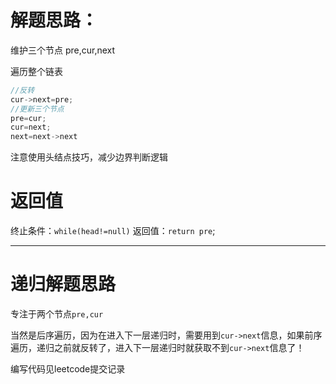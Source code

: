 # 解题思路：
维护三个节点 pre,cur,next


遍历整个链表
```c++
//反转
cur->next=pre;
//更新三个节点
pre=cur;
cur=next;
next=next->next
```

注意使用头结点技巧，减少边界判断逻辑

# 返回值
终止条件：`while(head!=null)`
返回值：`return pre`;

--- 

# 递归解题思路

专注于两个节点`pre,cur`

当然是后序遍历，因为在进入下一层递归时，需要用到`cur->next`信息，如果前序遍历，递归之前就反转了，进入下一层递归时就获取不到`cur->next`信息了！

编写代码见leetcode提交记录

